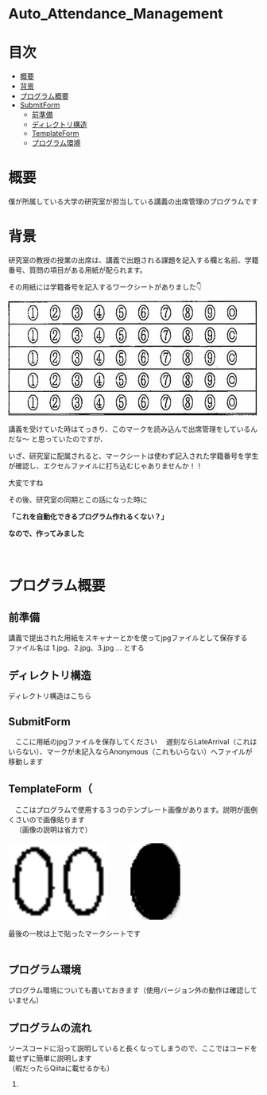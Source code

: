 # Auto_Attendance_Management
<!-- TOC -->
目次
==
- [概要](#概要)
- [背景](#背景)
- [プログラム概要](#プログラム概要)
- [SubmitForm](#submitform)
  - [前準備](#前準備)
  - [ディレクトリ構造](#ディレクトリ構造)
  - [TemplateForm](#templateform)
  - [プログラム環境](#プログラム環境)
<!-- /TOC -->

# 概要
僕が所属している大学の研究室が担当している講義の出席管理のプログラムです 

# 背景
研究室の教授の授業の出席は、講義で出題される課題を記入する欄と名前、学籍番号、質問の項目がある用紙が配られます。

その用紙には学籍番号を記入するワークシートがありました👇

<img src='./TemplateForm/student_number_form.jpg' width='500'>


講義を受けていた時はてっきり、このマークを読み込んで出席管理をしているんだな〜
と思っていたのですが、

いざ、研究室に配属されると、マークシートは使わず記入された学籍番号を学生が確認し、エクセルファイルに打ち込むじゃありませんか！！

大変ですね

その後、研究室の同期とこの話になった時に

 **「これを自動化できるプログラム作れるくない？」**

 **なので、作ってみました<br/>**
<br>
<br>

# プログラム概要
## 前準備
講義で提出された用紙をスキャナーとかを使ってjpgファイルとして保存する  
ファイル名は 1.jpg、2.jpg、3.jpg … とする  

## ディレクトリ構造
ディレクトリ構造はこちら


## SubmitForm
&emsp;ここに用紙のjpgファイルを保存してください 
&emsp;遅刻ならLateArrival（これはいらない）、マークが未記入ならAnonymous（これもいらない）へファイルが移動します

## TemplateForm（
&emsp;ここはプログラムで使用する３つのテンプレート画像があります。説明が面倒くさいので画像貼ります  
&emsp;（画像の説明は省力で）
<br>
<br>
<img src='./TemplateForm/00.png' width="200px">&emsp;&emsp;&emsp;
<img src='./TemplateForm/marked_point_img.png' width='100'>

最後の一枚は上で貼ったマークシートです
<br>
<br>

## プログラム環境

プログラム環境についても書いておきます（使用バージョン外の動作は確認していません）

## プログラムの流れ
ソースコードに沿って説明していると長くなってしまうので、ここではコードを載せずに簡単に説明します  
（暇だったらQiitaに載せるかも）  

1. 